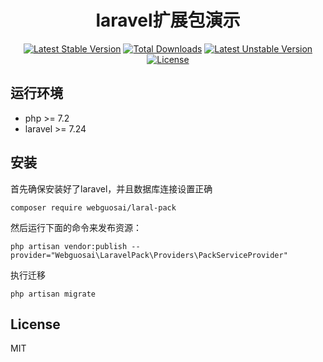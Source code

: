 <h1 align="center">laravel扩展包演示</h1>

<p align="center">
<a href="https://packagist.org/packages/webguosai/laral-pack"><img src="https://poser.pugx.org/webguosai/laral-pack/v/stable" alt="Latest Stable Version"></a>
<a href="https://packagist.org/packages/webguosai/laral-pack"><img src="https://poser.pugx.org/webguosai/laral-pack/downloads" alt="Total Downloads"></a>
<a href="https://packagist.org/packages/webguosai/laral-pack"><img src="https://poser.pugx.org/webguosai/laral-pack/v/unstable" alt="Latest Unstable Version"></a>
<a href="https://packagist.org/packages/webguosai/laral-pack"><img src="https://poser.pugx.org/webguosai/laral-pack/license" alt="License"></a>
</p>


## 运行环境

- php >= 7.2
- laravel >= 7.24

## 安装

首先确保安装好了laravel，并且数据库连接设置正确

```Shell
composer require webguosai/laral-pack
```

然后运行下面的命令来发布资源：

```shell
php artisan vendor:publish --provider="Webguosai\LaravelPack\Providers\PackServiceProvider"
```

执行迁移

```shell
php artisan migrate
```

## License

MIT

